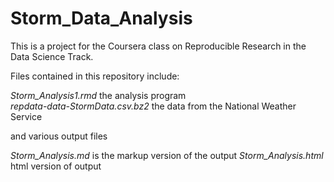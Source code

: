 Storm_Data_Analysis
===================

This is a project for the Coursera class on Reproducible Research in the Data Science Track.


Files contained in this repository include:

*Storm_Analysis1.rmd*                   the analysis program  
*repdata-data-StormData.csv.bz2*        the data from the National Weather Service

and various output files

*Storm_Analysis.md*                     is the markup version of the output
*Storm_Analysis.html*                   html version of output

